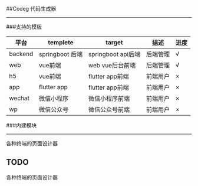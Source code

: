 ##Codeg 代码生成器

---------
###支持的模板

| 平台 |  templete   | target  | 描述 | 进度|
|  ----  | ----  | ---- | ---- | ---|
| backend  | springboot 后端 | springboot api后端 | 后端管理 | √ |
| web  | vue前端 | web vue后台前端 |后端管理 |√ |
| h5  | vue前端 | flutter app前端 | 前端用户 |× |
| app  | flutter app | flutter app前端 | 前端用户 |×|
| wechat  | 微信小程序 | 微信小程序前端 |前端用户 |×|
| wp  | 微信公众号 | 微信公众号前端 |前端用户 |×|


###内建模块

---
各种终端的页面设计器

TODO
---
各种终端的页面设计器